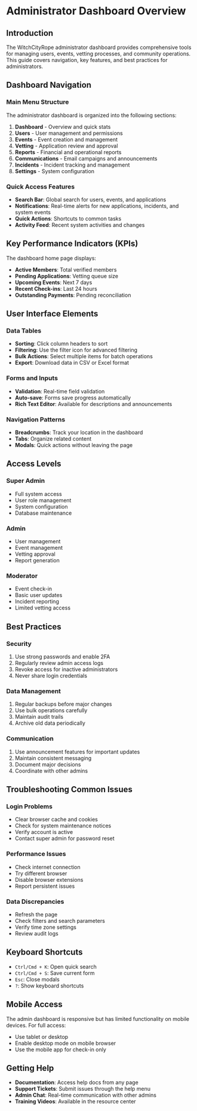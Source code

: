 # Administrator Dashboard Overview

## Introduction

The WitchCityRope administrator dashboard provides comprehensive tools for managing users, events, vetting processes, and community operations. This guide covers navigation, key features, and best practices for administrators.

## Dashboard Navigation

### Main Menu Structure

The administrator dashboard is organized into the following sections:

1. **Dashboard** - Overview and quick stats
2. **Users** - User management and permissions
3. **Events** - Event creation and management
4. **Vetting** - Application review and approval
5. **Reports** - Financial and operational reports
6. **Communications** - Email campaigns and announcements
7. **Incidents** - Incident tracking and management
8. **Settings** - System configuration

### Quick Access Features

- **Search Bar**: Global search for users, events, and applications
- **Notifications**: Real-time alerts for new applications, incidents, and system events
- **Quick Actions**: Shortcuts to common tasks
- **Activity Feed**: Recent system activities and changes

## Key Performance Indicators (KPIs)

The dashboard home page displays:

- **Active Members**: Total verified members
- **Pending Applications**: Vetting queue size
- **Upcoming Events**: Next 7 days
- **Recent Check-ins**: Last 24 hours
- **Outstanding Payments**: Pending reconciliation

## User Interface Elements

### Data Tables
- **Sorting**: Click column headers to sort
- **Filtering**: Use the filter icon for advanced filtering
- **Bulk Actions**: Select multiple items for batch operations
- **Export**: Download data in CSV or Excel format

### Forms and Inputs
- **Validation**: Real-time field validation
- **Auto-save**: Forms save progress automatically
- **Rich Text Editor**: Available for descriptions and announcements

### Navigation Patterns
- **Breadcrumbs**: Track your location in the dashboard
- **Tabs**: Organize related content
- **Modals**: Quick actions without leaving the page

## Access Levels

### Super Admin
- Full system access
- User role management
- System configuration
- Database maintenance

### Admin
- User management
- Event management
- Vetting approval
- Report generation

### Moderator
- Event check-in
- Basic user updates
- Incident reporting
- Limited vetting access

## Best Practices

### Security
1. Use strong passwords and enable 2FA
2. Regularly review admin access logs
3. Revoke access for inactive administrators
4. Never share login credentials

### Data Management
1. Regular backups before major changes
2. Use bulk operations carefully
3. Maintain audit trails
4. Archive old data periodically

### Communication
1. Use announcement features for important updates
2. Maintain consistent messaging
3. Document major decisions
4. Coordinate with other admins

## Troubleshooting Common Issues

### Login Problems
- Clear browser cache and cookies
- Check for system maintenance notices
- Verify account is active
- Contact super admin for password reset

### Performance Issues
- Check internet connection
- Try different browser
- Disable browser extensions
- Report persistent issues

### Data Discrepancies
- Refresh the page
- Check filters and search parameters
- Verify time zone settings
- Review audit logs

## Keyboard Shortcuts

- `Ctrl/Cmd + K`: Open quick search
- `Ctrl/Cmd + S`: Save current form
- `Esc`: Close modals
- `?`: Show keyboard shortcuts

## Mobile Access

The admin dashboard is responsive but has limited functionality on mobile devices. For full access:
- Use tablet or desktop
- Enable desktop mode on mobile browser
- Use the mobile app for check-in only

## Getting Help

- **Documentation**: Access help docs from any page
- **Support Tickets**: Submit issues through the help menu
- **Admin Chat**: Real-time communication with other admins
- **Training Videos**: Available in the resource center